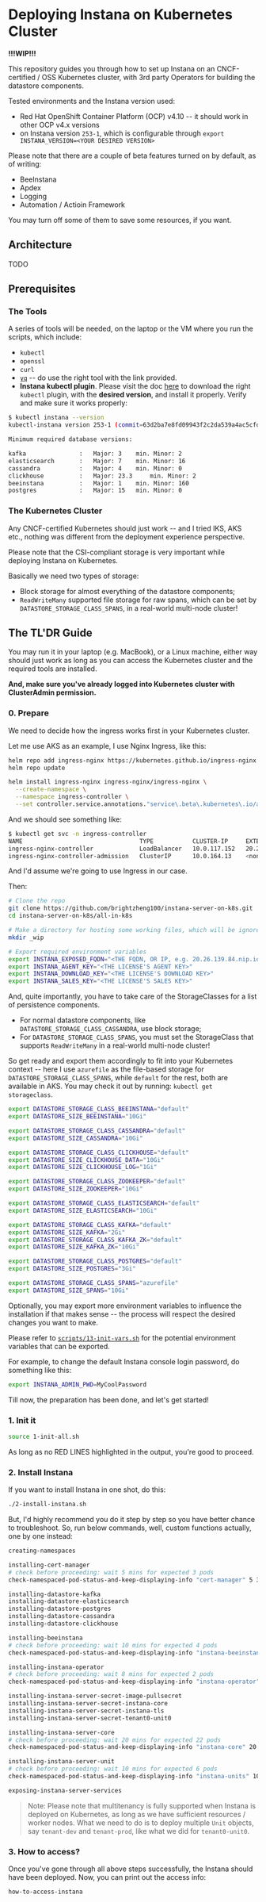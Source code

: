 # Deploying Instana on Kubernetes Cluster

**!!!WIP!!!**

This repository guides you through how to set up Instana on an CNCF-certified / OSS Kubernetes cluster, with 3rd party Operators for building the datastore components.

Tested environments and the Instana version used:

- Red Hat OpenShift Container Platform (OCP) v4.10 -- it should work in other OCP v4.x versions
- on Instana version `253-1`, which is configurable through `export INSTANA_VERSION=<YOUR DESIRED VERSION>`

Please note that there are a couple of beta features turned on by default, as of writing:
- BeeInstana
- Apdex
- Logging
- Automation / Actioin Framework

You may turn off some of them to save some resources, if you want.


## Architecture

TODO

## Prerequisites

### The Tools

A series of tools will be needed, on the laptop or the VM where you run the scripts, which include:
- `kubectl`
- `openssl`
- `curl`
- [`yq`](https://github.com/mikefarah/yq) -- do use the right tool with the link provided.
- **Instana kubectl plugin**. Please visit the doc [here](https://www.ibm.com/docs/en/instana-observability/current?topic=installing-instana-kubectl-plug-in) to download the right `kubectl` plugin, with the **desired version**, and install it properly. Verify and make sure it works properly:

```sh
$ kubectl instana --version
kubectl-instana version 253-1 (commit=63d2ba7e8fd09943f2c2da539a4ac5cfdb3f2852, date=2023-07-28T16:38:27+02:00)

Minimum required database versions:

kafka               :	Major: 3 	min. Minor: 2
elasticsearch       :	Major: 7 	min. Minor: 16
cassandra           :	Major: 4 	min. Minor: 0
clickhouse          :	Major: 23.3 	min. Minor: 2
beeinstana          :	Major: 1 	min. Minor: 160
postgres            :	Major: 15 	min. Minor: 0
```

### The Kubernetes Cluster

Any CNCF-certified Kubernetes should just work -- and I tried IKS, AKS etc., nothing was different from the deployment experience perspective.

Please note that the CSI-compliant storage is very important while deploying Instana on Kubernetes.

Basically we need two types of storage:
- Block storage for almost everything of the datastore components;
- `ReadWriteMany` supported file storage for raw spans, which can be set by `DATASTORE_STORAGE_CLASS_SPANS`, in a real-world multi-node cluster!


## The TL'DR Guide

You may run it in your laptop (e.g. MacBook), or a Linux machine, either way should just work as long as you can access the Kubernetes cluster and the required tools are installed.

**And, make sure you've already logged into Kubernetes cluster with ClusterAdmin permission.**

### 0. Prepare

We need to decide how the ingress works first in your Kubernetes cluster.

Let me use AKS as an example, I use Nginx Ingress, like this:

```sh
helm repo add ingress-nginx https://kubernetes.github.io/ingress-nginx
helm repo update

helm install ingress-nginx ingress-nginx/ingress-nginx \
  --create-namespace \
  --namespace ingress-controller \
  --set controller.service.annotations."service\.beta\.kubernetes\.io/azure-load-balancer-health-probe-request-path"=/healthz
```

And we should see something like:

```sh
$ kubectl get svc -n ingress-controller
NAME                                 TYPE           CLUSTER-IP     EXTERNAL-IP    PORT(S)                      AGE
ingress-nginx-controller             LoadBalancer   10.0.117.152   20.26.139.84   80:30562/TCP,443:31322/TCP   2m2s
ingress-nginx-controller-admission   ClusterIP      10.0.164.13    <none>         443/TCP                      2m2s
```

And I'd assume we're going to use Ingress in our case.

Then:

```sh
# Clone the repo
git clone https://github.com/brightzheng100/instana-server-on-k8s.git
cd instana-server-on-k8s/all-in-k8s

# Make a directory for hosting some working files, which will be ignored by Git
mkdir _wip

# Export required environment variables
export INSTANA_EXPOSED_FQDN="<THE FQDN, OR IP, e.g. 20.26.139.84.nip.io>"
export INSTANA_AGENT_KEY="<THE LICENSE'S AGENT KEY>"
export INSTANA_DOWNLOAD_KEY="<THE LICENSE'S DOWNLOAD KEY>"
export INSTANA_SALES_KEY="<THE LICENSE'S SALES KEY>"
```

And, quite importantly, you have to take care of the StorageClasses for a list of persistence components.
- For normal datastore components, like `DATASTORE_STORAGE_CLASS_CASSANDRA`, use block storage;
- For `DATASTORE_STORAGE_CLASS_SPANS`, you must set the StorageClass that supports `ReadWriteMany` in a real-world multi-node cluster!

So get ready and export them accordingly to fit into your Kubernetes context -- here I use `azurefile` as the file-based storage for `DATASTORE_STORAGE_CLASS_SPANS`, while `default` for the rest, both are available in AKS. You may check it out by running: `kubectl get storageclass`.

```sh
export DATASTORE_STORAGE_CLASS_BEEINSTANA="default"
export DATASTORE_SIZE_BEEINSTANA="10Gi"

export DATASTORE_STORAGE_CLASS_CASSANDRA="default"
export DATASTORE_SIZE_CASSANDRA="10Gi"

export DATASTORE_STORAGE_CLASS_CLICKHOUSE="default"
export DATASTORE_SIZE_CLICKHOUSE_DATA="10Gi"
export DATASTORE_SIZE_CLICKHOUSE_LOG="1Gi"

export DATASTORE_STORAGE_CLASS_ZOOKEEPER="default"
export DATASTORE_SIZE_ZOOKEEPER="10Gi"

export DATASTORE_STORAGE_CLASS_ELASTICSEARCH="default"
export DATASTORE_SIZE_ELASTICSEARCH="10Gi"

export DATASTORE_STORAGE_CLASS_KAFKA="default"
export DATASTORE_SIZE_KAFKA="2Gi"
export DATASTORE_STORAGE_CLASS_KAFKA_ZK="default"
export DATASTORE_SIZE_KAFKA_ZK="10Gi"

export DATASTORE_STORAGE_CLASS_POSTGRES="default"
export DATASTORE_SIZE_POSTGRES="3Gi"

export DATASTORE_STORAGE_CLASS_SPANS="azurefile"
export DATASTORE_SIZE_SPANS="10Gi"
```

Optionally, you may export more environment variables to influence the installation if that makes sense -- the process will respect the desired changes you want to make.

Please refer to [`scripts/13-init-vars.sh`](./scripts/13-init-vars.sh) for the potential environment variables that can be exported.

For example, to change the default Instana console login password, do something like this:

```sh
export INSTANA_ADMIN_PWD=MyCoolPassword
```

Till now, the preparation has been done, and let's get started!


### 1. Init it

```sh
source 1-init-all.sh
```

As long as no RED LINES highlighted in the output, you're good to proceed.


### 2. Install Instana

If you want to install Instana in one shot, do this:

```sh
./2-install-instana.sh
```

But, I'd highly recommend you do it step by step so you have better chance to troubleshoot.
So, run below commands, well, custom functions actually, one by one instead:

```sh
creating-namespaces

installing-cert-manager
# check before proceeding: wait 5 mins for expected 3 pods
check-namespaced-pod-status-and-keep-displaying-info "cert-manager" 5 3 "kubectl get pod -n cert-manager"

installing-datastore-kafka
installing-datastore-elasticsearch
installing-datastore-postgres
installing-datastore-cassandra
installing-datastore-clickhouse

installing-beeinstana
# check before proceeding: wait 10 mins for expected 4 pods
check-namespaced-pod-status-and-keep-displaying-info "instana-beeinstana" 10 4 "kubectl get pod -n instana-beeinstana"

installing-instana-operator
# check before proceeding: wait 8 mins for expected 2 pods
check-namespaced-pod-status-and-keep-displaying-info "instana-operator" 8 2 "kubectl get pod -n instana-operator"

installing-instana-server-secret-image-pullsecret
installing-instana-server-secret-instana-core
installing-instana-server-secret-instana-tls
installing-instana-server-secret-tenant0-unit0

installing-instana-server-core
# check before proceeding: wait 20 mins for expected 22 pods
check-namespaced-pod-status-and-keep-displaying-info "instana-core" 20 22 "kubectl get pod -n instana-core"

installing-instana-server-unit
# check before proceeding: wait 10 mins for expected 6 pods
check-namespaced-pod-status-and-keep-displaying-info "instana-units" 10 6 "kubectl get pod -n instana-units"

exposing-instana-server-services
```

> Note: Please note that multitenancy is fully supported when Instana is deployed on Kubernetes, as long as we have sufficient resources / worker nodes.
> What we need to do is to deploy multiple `Unit` objects, say `tenant-dev` and `tenant-prod`, like what we did for `tenant0-unit0`.


### 3. How to access?

Once you've gone through all above steps successfully, the Instana should have been deployed.
Now, you can print out the access info:

```sh
how-to-access-instana
```
